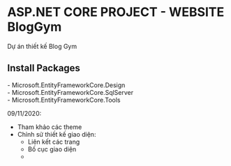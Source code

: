 # ASP.NET CORE PROJECT - WEBSITE BlogGym

Dự án thiết kế Blog Gym<br>
<h2><b>Install Packages</b></h2>
- Microsoft.EntityFrameworkCore.Design<br>
- Microsoft.EntityFrameworkCore.SqlServer<br>
- Microsoft.EntityFrameworkCore.Tools


09/11/2020: 
- Tham khảo các theme
- Chỉnh sử thiết kế giao diện:
    + Liên kết các trang
    + Bố cục giao diện
    + 
